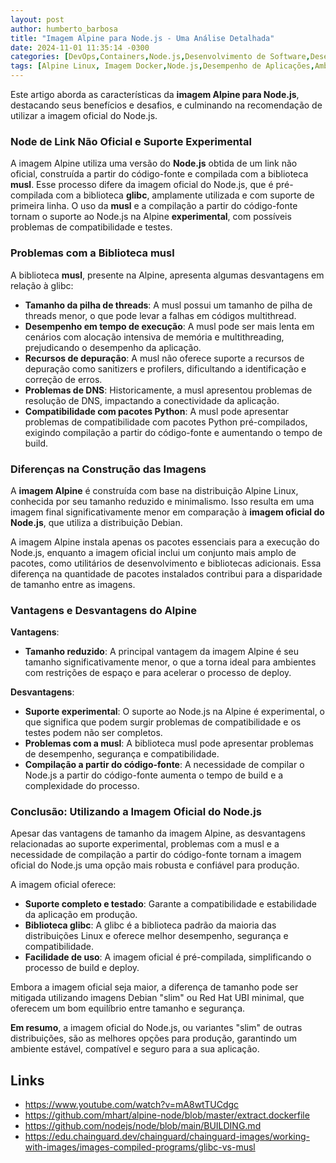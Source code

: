 ```yaml
---
layout: post
author: humberto_barbosa
title: "Imagem Alpine para Node.js - Uma Análise Detalhada"
date: 2024-11-01 11:35:14 -0300
categories: [DevOps,Containers,Node.js,Desenvolvimento de Software,Desempenho e Otimização,Imagens Docker,Infraestrutura e Deployment]
tags: [Alpine Linux, Imagem Docker,Node.js,Desempenho de Aplicações,Ambientes de Produção,Build de Aplicações,Docker]
---
```


Este artigo aborda as características da **imagem Alpine para Node.js**, destacando seus benefícios e desafios, e culminando na recomendação de utilizar a imagem oficial do Node.js.

### Node de Link Não Oficial e Suporte Experimental

A imagem Alpine utiliza uma versão do **Node.js** obtida de um link não oficial, construída a partir do código-fonte e compilada com a biblioteca **musl**. Esse processo difere da imagem oficial do Node.js, que é pré-compilada com a biblioteca **glibc**, amplamente utilizada e com suporte de primeira linha. O uso da **musl** e a compilação a partir do código-fonte tornam o suporte ao Node.js na Alpine **experimental**, com possíveis problemas de compatibilidade e testes.

### Problemas com a Biblioteca musl

A biblioteca **musl**, presente na Alpine, apresenta algumas desvantagens em relação à glibc:

- **Tamanho da pilha de threads**: A musl possui um tamanho de pilha de threads menor, o que pode levar a falhas em códigos multithread.
- **Desempenho em tempo de execução**: A musl pode ser mais lenta em cenários com alocação intensiva de memória e multithreading, prejudicando o desempenho da aplicação.
- **Recursos de depuração**: A musl não oferece suporte a recursos de depuração como sanitizers e profilers, dificultando a identificação e correção de erros.
- **Problemas de DNS**: Historicamente, a musl apresentou problemas de resolução de DNS, impactando a conectividade da aplicação.
- **Compatibilidade com pacotes Python**: A musl pode apresentar problemas de compatibilidade com pacotes Python pré-compilados, exigindo compilação a partir do código-fonte e aumentando o tempo de build.

### Diferenças na Construção das Imagens

A **imagem Alpine** é construída com base na distribuição Alpine Linux, conhecida por seu tamanho reduzido e minimalismo. Isso resulta em uma imagem final significativamente menor em comparação à **imagem oficial do Node.js**, que utiliza a distribuição Debian.

A imagem Alpine instala apenas os pacotes essenciais para a execução do Node.js, enquanto a imagem oficial inclui um conjunto mais amplo de pacotes, como utilitários de desenvolvimento e bibliotecas adicionais. Essa diferença na quantidade de pacotes instalados contribui para a disparidade de tamanho entre as imagens.

### Vantagens e Desvantagens do Alpine

**Vantagens**:

- **Tamanho reduzido**: A principal vantagem da imagem Alpine é seu tamanho significativamente menor, o que a torna ideal para ambientes com restrições de espaço e para acelerar o processo de deploy.

**Desvantagens**:

- **Suporte experimental**: O suporte ao Node.js na Alpine é experimental, o que significa que podem surgir problemas de compatibilidade e os testes podem não ser completos.
- **Problemas com a musl**: A biblioteca musl pode apresentar problemas de desempenho, segurança e compatibilidade.
- **Compilação a partir do código-fonte**: A necessidade de compilar o Node.js a partir do código-fonte aumenta o tempo de build e a complexidade do processo.

### Conclusão: Utilizando a Imagem Oficial do Node.js

Apesar das vantagens de tamanho da imagem Alpine, as desvantagens relacionadas ao suporte experimental, problemas com a musl e a necessidade de compilação a partir do código-fonte tornam a imagem oficial do Node.js uma opção mais robusta e confiável para produção.

A imagem oficial oferece:

- **Suporte completo e testado**: Garante a compatibilidade e estabilidade da aplicação em produção.
- **Biblioteca glibc**: A glibc é a biblioteca padrão da maioria das distribuições Linux e oferece melhor desempenho, segurança e compatibilidade.
- **Facilidade de uso**: A imagem oficial é pré-compilada, simplificando o processo de build e deploy.

Embora a imagem oficial seja maior, a diferença de tamanho pode ser mitigada utilizando imagens Debian "slim" ou Red Hat UBI minimal, que oferecem um bom equilíbrio entre tamanho e segurança.

**Em resumo**, a imagem oficial do Node.js, ou variantes "slim" de outras distribuições, são as melhores opções para produção, garantindo um ambiente estável, compatível e seguro para a sua aplicação.

## Links
- https://www.youtube.com/watch?v=mA8wtTUCdgc
- https://github.com/mhart/alpine-node/blob/master/extract.dockerfile
- https://github.com/nodejs/node/blob/main/BUILDING.md
- https://edu.chainguard.dev/chainguard/chainguard-images/working-with-images/images-compiled-programs/glibc-vs-musl
